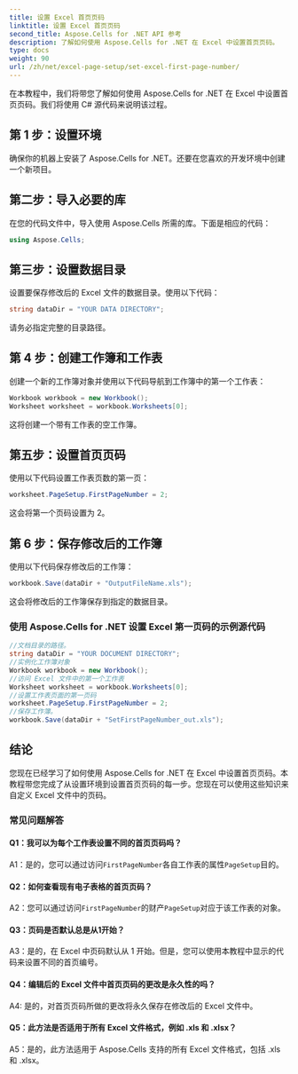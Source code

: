 ```yaml
---
title: 设置 Excel 首页页码
linktitle: 设置 Excel 首页页码
second_title: Aspose.Cells for .NET API 参考
description: 了解如何使用 Aspose.Cells for .NET 在 Excel 中设置首页页码。
type: docs
weight: 90
url: /zh/net/excel-page-setup/set-excel-first-page-number/
---
```

在本教程中，我们将带您了解如何使用 Aspose.Cells for .NET 在 Excel 中设置首页页码。我们将使用 C# 源代码来说明该过程。

## 第 1 步：设置环境

确保你的机器上安装了 Aspose.Cells for .NET。还要在您喜欢的开发环境中创建一个新项目。

## 第二步：导入必要的库

在您的代码文件中，导入使用 Aspose.Cells 所需的库。下面是相应的代码：

```csharp
using Aspose.Cells;
```

## 第三步：设置数据目录

设置要保存修改后的 Excel 文件的数据目录。使用以下代码：

```csharp
string dataDir = "YOUR DATA DIRECTORY";
```

请务必指定完整的目录路径。

## 第 4 步：创建工作簿和工作表

创建一个新的工作簿对象并使用以下代码导航到工作簿中的第一个工作表：

```csharp
Workbook workbook = new Workbook();
Worksheet worksheet = workbook.Worksheets[0];
```

这将创建一个带有工作表的空工作簿。

## 第五步：设置首页页码

使用以下代码设置工作表页数的第一页：

```csharp
worksheet.PageSetup.FirstPageNumber = 2;
```

这会将第一个页码设置为 2。

## 第 6 步：保存修改后的工作簿

使用以下代码保存修改后的工作簿：

```csharp
workbook.Save(dataDir + "OutputFileName.xls");
```

这会将修改后的工作簿保存到指定的数据目录。

### 使用 Aspose.Cells for .NET 设置 Excel 第一页码的示例源代码 
```csharp
//文档目录的路径。
string dataDir = "YOUR DOCUMENT DIRECTORY";
//实例化工作簿对象
Workbook workbook = new Workbook();
//访问 Excel 文件中的第一个工作表
Worksheet worksheet = workbook.Worksheets[0];
//设置工作表页面的第一页码
worksheet.PageSetup.FirstPageNumber = 2;
//保存工作簿。
workbook.Save(dataDir + "SetFirstPageNumber_out.xls");
```

## 结论

您现在已经学习了如何使用 Aspose.Cells for .NET 在 Excel 中设置首页页码。本教程带您完成了从设置环境到设置首页页码的每一步。您现在可以使用这些知识来自定义 Excel 文件中的页码。

### 常见问题解答

#### Q1：我可以为每个工作表设置不同的首页页码吗？

 A1：是的，您可以通过访问`FirstPageNumber`各自工作表的属性`PageSetup`目的。

#### Q2：如何查看现有电子表格的首页页码？

 A2：您可以通过访问`FirstPageNumber`的财产`PageSetup`对应于该工作表的对象。

#### Q3：页码是否默认总是从1开始？

A3：是的，在 Excel 中页码默认从 1 开始。但是，您可以使用本教程中显示的代码来设置不同的首页编号。

#### Q4：编辑后的 Excel 文件中首页页码的更改是永久性的吗？

A4: 是的，对首页页码所做的更改将永久保存在修改后的 Excel 文件中。

#### Q5：此方法是否适用于所有 Excel 文件格式，例如 .xls 和 .xlsx？

A5：是的，此方法适用于 Aspose.Cells 支持的所有 Excel 文件格式，包括 .xls 和 .xlsx。
